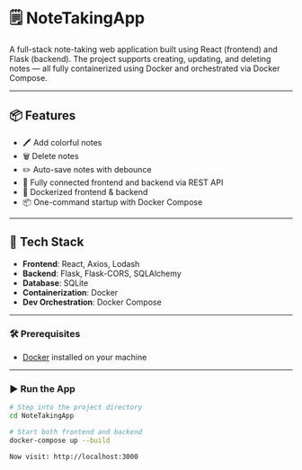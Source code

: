 # 🗒️ NoteTakingApp

A full-stack note-taking web application built using React (frontend) and Flask (backend). The project supports creating, updating, and deleting notes — all fully containerized using Docker and orchestrated via Docker Compose.

---

## 📦 Features

- 🖍️ Add colorful notes
- 🗑️ Delete notes
- ✏️ Auto-save notes with debounce
- 🔗 Fully connected frontend and backend via REST API
- 🐳 Dockerized frontend & backend
- 📦 One-command startup with Docker Compose

---

## 🧾 Tech Stack

- **Frontend**: React, Axios, Lodash
- **Backend**: Flask, Flask-CORS, SQLAlchemy
- **Database**: SQLite
- **Containerization**: Docker
- **Dev Orchestration**: Docker Compose

---

### 🛠 Prerequisites

- [Docker](https://docs.docker.com/get-docker/) installed on your machine

---

### ▶️ Run the App

```bash
# Step into the project directory
cd NoteTakingApp

# Start both frontend and backend
docker-compose up --build

Now visit: http://localhost:3000
